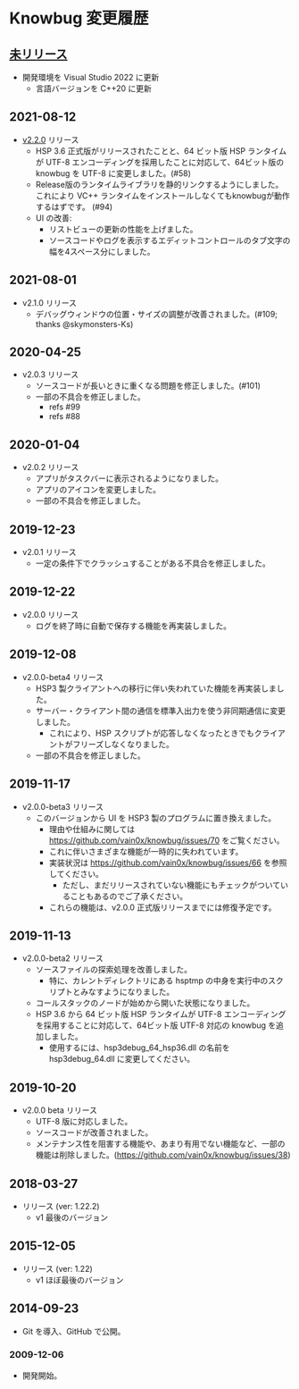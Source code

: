 # Knowbug 変更履歴

## [未リリース]

- 開発環境を Visual Studio 2022 に更新
    - 言語バージョンを C++20 に更新

## 2021-08-12

- [v2.2.0] リリース
    - HSP 3.6 正式版がリリースされたことと、64 ビット版 HSP ランタイムが UTF-8 エンコーディングを採用したことに対応して、64ビット版の knowbug を UTF-8 に変更しました。(#58)
    - Release版のランタイムライブラリを静的リンクするようにしました。これにより VC++ ランタイムをインストールしなくてもknowbugが動作するはずです。 (#94)
    - UI の改善:
        - リストビューの更新の性能を上げました。
        - ソースコードやログを表示するエディットコントロールのタブ文字の幅を4スペース分にしました。

## 2021-08-01

- v2.1.0 リリース
    - デバッグウィンドウの位置・サイズの調整が改善されました。(#109; thanks @skymonsters-Ks)

## 2020-04-25

- v2.0.3 リリース
    - ソースコードが長いときに重くなる問題を修正しました。(#101)
    - 一部の不具合を修正しました。
        - refs #99
        - refs #88

## 2020-01-04

- v2.0.2 リリース
    - アプリがタスクバーに表示されるようになりました。
    - アプリのアイコンを変更しました。
    - 一部の不具合を修正しました。

## 2019-12-23

- v2.0.1 リリース
    - 一定の条件下でクラッシュすることがある不具合を修正しました。

## 2019-12-22

- v2.0.0 リリース
    - ログを終了時に自動で保存する機能を再実装しました。

## 2019-12-08

- v2.0.0-beta4 リリース
    - HSP3 製クライアントへの移行に伴い失われていた機能を再実装しました。
    - サーバー・クライアント間の通信を標準入出力を使う非同期通信に変更しました。
        - これにより、HSP スクリプトが応答しなくなったときでもクライアントがフリーズしなくなりました。
    - 一部の不具合を修正しました。

## 2019-11-17

- v2.0.0-beta3 リリース
    - このバージョンから UI を HSP3 製のプログラムに置き換えました。
        - 理由や仕組みに関しては <https://github.com/vain0x/knowbug/issues/70> をご覧ください。
        - これに伴いさまざまな機能が一時的に失われています。
        - 実装状況は <https://github.com/vain0x/knowbug/issues/66> を参照してください。
            - ただし、まだリリースされていない機能にもチェックがついていることもあるのでご了承ください。
        - これらの機能は、v2.0.0 正式版リリースまでには修復予定です。

## 2019-11-13

- v2.0.0-beta2 リリース
    - ソースファイルの探索処理を改善しました。
        - 特に、カレントディレクトリにある hsptmp の中身を実行中のスクリプトとみなすようになりました。
    - コールスタックのノードが始めから開いた状態になりました。
    - HSP 3.6 から 64 ビット版 HSP ランタイムが UTF-8 エンコーディングを採用することに対応して、64ビット版 UTF-8 対応の knowbug を追加しました。
        - 使用するには、hsp3debug_64_hsp36.dll の名前を hsp3debug_64.dll に変更してください。

## 2019-10-20

- v2.0.0 beta リリース
    - UTF-8 版に対応しました。
    - ソースコードが改善されました。
    - メンテナンス性を阻害する機能や、あまり有用でない機能など、一部の機能は削除しました。(https://github.com/vain0x/knowbug/issues/38)

## 2018-03-27

- リリース (ver: 1.22.2)
    - v1 最後のバージョン

## 2015-12-05

- リリース (ver: 1.22)
    - v1 ほぼ最後のバージョン

## 2014-09-23

- Git を導入、GitHub で公開。

### 2009-12-06

- 開発開始。



[未リリース]: https://github.com/vain0x/knowbug/compare/v2.2.0...HEAD
[v2.2.0]: https://github.com/vain0x/knowbug/compare/v2.1.0...v2.2.0
